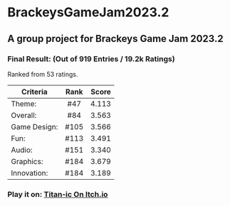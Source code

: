 # BrackeysGameJam2023.2
## A group project for Brackeys Game Jam 2023.2

### Final Result: (Out of 919 Entries / 19.2k Ratings)
Ranked from 53 ratings. 

| Criteria      | Rank   | Score  |
| ------------- |:------:| ------:|
| Theme:        | #47    | 4.113  |
| Overall:      | #84    | 3.563  |
| Game Design:  | #105   | 3.566  |
| Fun:          | #113   | 3.491  |
| Audio:        | #151   | 3.340  |
| Graphics:     | #184   | 3.679  |
| Innovation:   | #184   | 3.189  |


### Play it on: [Titan-ic On Itch.io](https://purplehp.itch.io/titan-ic)
